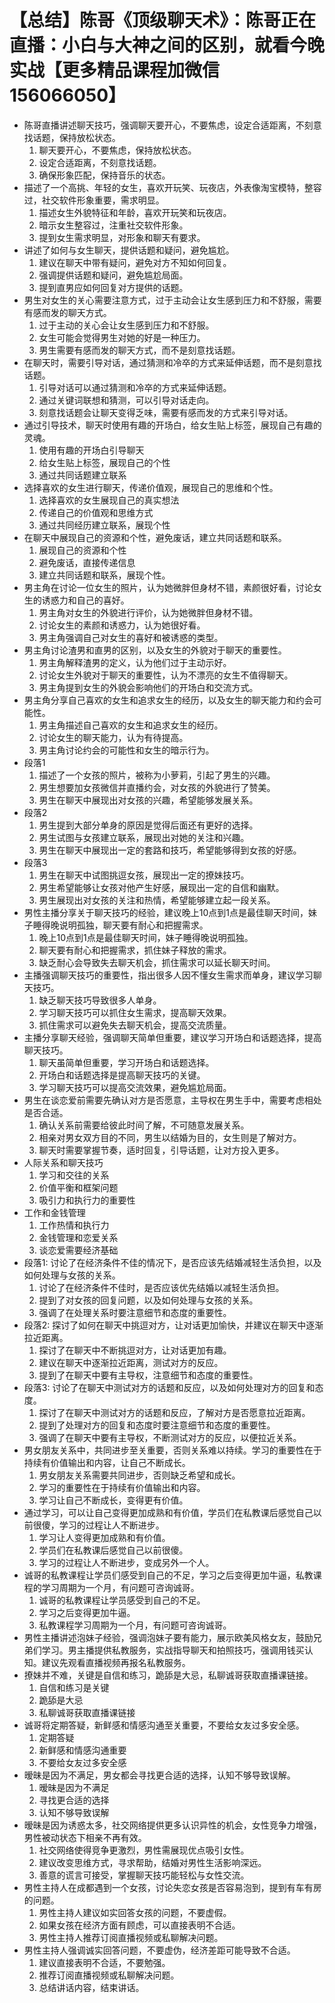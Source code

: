 # 【总结】陈哥《顶级聊天术》：陈哥正在直播：小白与大神之间的区别，就看今晚实战【更多精品课程加微信156066050】

-   陈哥直播讲述聊天技巧，强调聊天要开心，不要焦虑，设定合适距离，不刻意找话题，保持放松状态。
    1.  聊天要开心，不要焦虑，保持放松状态。
    2.  设定合适距离，不刻意找话题。
    3.  确保形象匹配，保持音乐的状态。
-   描述了一个高挑、年轻的女生，喜欢开玩笑、玩夜店，外表像淘宝模特，整容过，社交软件形象重要，需求明显。
    1.  描述女生外貌特征和年龄，喜欢开玩笑和玩夜店。
    2.  暗示女生整容过，注重社交软件形象。
    3.  提到女生需求明显，对形象和聊天有要求。
-   讲述了如何与女生聊天，提供话题和疑问，避免尴尬。
    1.  建议在聊天中带有疑问，避免对方不知如何回复。
    2.  强调提供话题和疑问，避免尴尬局面。
    3.  提到直男应如何回复对方提供的话题。
-   男生对女生的关心需要注意方式，过于主动会让女生感到压力和不舒服，需要有感而发的聊天方式。
    1.  过于主动的关心会让女生感到压力和不舒服。
    2.  女生可能会觉得男生对她的好是一种压力。
    3.  男生需要有感而发的聊天方式，而不是刻意找话题。
-   在聊天时，需要引导对话，通过猜测和冷卒的方式来延伸话题，而不是刻意找话题。
    1.  引导对话可以通过猜测和冷卒的方式来延伸话题。
    2.  通过关键词联想和猜测，可以引导对话走向。
    3.  刻意找话题会让聊天变得乏味，需要有感而发的方式来引导对话。
-   通过引导技术，聊天时使用有趣的开场白，给女生贴上标签，展现自己有趣的灵魂。
    1.  使用有趣的开场白引导聊天
    2.  给女生贴上标签，展现自己的个性
    3.  通过共同话题建立联系
-   选择喜欢的女生进行聊天，传递价值观，展现自己的思维和个性。
    1.  选择喜欢的女生展现自己的真实想法
    2.  传递自己的价值观和思维方式
    3.  通过共同经历建立联系，展现个性
-   在聊天中展现自己的资源和个性，避免废话，建立共同话题和联系。
    1.  展现自己的资源和个性
    2.  避免废话，直接传递信息
    3.  建立共同话题和联系，展现个性。
-   男主角在讨论一位女生的照片，认为她微胖但身材不错，素颜很好看，讨论女生的诱惑力和自己的喜好。
    1.  男主角对女生的外貌进行评价，认为她微胖但身材不错。
    2.  讨论女生的素颜和诱惑力，认为她很好看。
    3.  男主角强调自己对女生的喜好和被诱惑的类型。
-   男主角讨论渣男和直男的区别，以及女生的外貌对于聊天的重要性。
    1.  男主角解释渣男的定义，认为他们过于主动示好。
    2.  讨论女生外貌对于聊天的重要性，认为不漂亮的女生不值得聊天。
    3.  男主角提到女生的外貌会影响他们的开场白和交流方式。
-   男主角分享自己喜欢的女生和追求女生的经历，以及女生的聊天能力和约会可能性。
    1.  男主角描述自己喜欢的女生和追求女生的经历。
    2.  讨论女生的聊天能力，认为有待提高。
    3.  男主角讨论约会的可能性和女生的暗示行为。
-   段落1
    1.  描述了一个女孩的照片，被称为小萝莉，引起了男生的兴趣。
    2.  男生想要加女孩微信并直播约会，对女孩的外貌进行了赞美。
    3.  男生在聊天中展现出对女孩的兴趣，希望能够发展关系。
-   段落2
    1.  男生提到大部分单身的原因是觉得后面还有更好的选择。
    2.  男生试图与女孩建立联系，展现出对她的关注和兴趣。
    3.  男生在聊天中展现出一定的套路和技巧，希望能够得到女孩的好感。
-   段落3
    1.  男生在聊天中试图挑逗女孩，展现出一定的撩妹技巧。
    2.  男生希望能够让女孩对他产生好感，展现出一定的自信和幽默。
    3.  男生展现出对女孩的关注和热情，希望能够建立起一段关系。
-   男性主播分享关于聊天技巧的经验，建议晚上10点到1点是最佳聊天时间，妹子睡得晚说明孤独，聊天要有耐心和把握需求。
    1.  晚上10点到1点是最佳聊天时间，妹子睡得晚说明孤独。
    2.  聊天要有耐心和把握需求，抓住妹子释放的需求。
    3.  缺乏耐心会导致失去聊天机会，抓住需求可以延长聊天时间。
-   主播强调聊天技巧的重要性，指出很多人因不懂女生需求而单身，建议学习聊天技巧。
    1.  缺乏聊天技巧导致很多人单身。
    2.  学习聊天技巧可以抓住女生需求，提高聊天效果。
    3.  抓住需求可以避免失去聊天机会，提高交流质量。
-   主播分享聊天经验，强调聊天简单但重要，建议学习开场白和话题选择，提高聊天技巧。
    1.  聊天虽简单但重要，学习开场白和话题选择。
    2.  开场白和话题选择是提高聊天技巧的关键。
    3.  学习聊天技巧可以提高交流效果，避免尴尬局面。
-   男生在谈恋爱前需要先确认对方是否愿意，主导权在男生手中，需要考虑相处是否合适。
    1.  确认关系前需要给彼此时间了解，不可随意发展关系。
    2.  相亲对男女双方目的不同，男生以结婚为目的，女生则是了解对方。
    3.  聊天时需要掌握节奏，适时回复，引导话题，让对方投入更多。
-   人际关系和聊天技巧
    1.  学习和交往的关系
    2.  价值平衡和框架问题
    3.  吸引力和执行力的重要性
-   工作和金钱管理
    1.  工作热情和执行力
    2.  金钱管理和恋爱关系
    3.  谈恋爱需要经济基础
-   段落1: 讨论了在经济条件不佳的情况下，是否应该先结婚减轻生活负担，以及如何处理与女孩的关系。
    1.  讨论了在经济条件不佳时，是否应该优先结婚以减轻生活负担。
    2.  提到了对女孩的回复问题，以及如何处理与女孩的关系。
    3.  强调了在处理关系时要注意细节和态度的重要性。
-   段落2: 探讨了如何在聊天中挑逗对方，让对话更加愉快，并建议在聊天中逐渐拉近距离。
    1.  探讨了在聊天中不断挑逗对方，让对话更加有趣。
    2.  建议在聊天中逐渐拉近距离，测试对方的反应。
    3.  提到了在聊天中要有主导权，注意细节和态度的重要性。
-   段落3: 讨论了在聊天中测试对方的话题和反应，以及如何处理对方的回复和态度。
    1.  探讨了在聊天中测试对方的话题和反应，了解对方是否愿意拉近距离。
    2.  提到了处理对方的回复和态度时要注意细节和态度的重要性。
    3.  强调了在聊天中要有主导权，不断测试对方的反应，以便拉近关系。
-   男女朋友关系中，共同进步至关重要，否则关系难以持续。学习的重要性在于持续有价值输出和内容，让自己不断成长。
    1.  男女朋友关系需要共同进步，否则缺乏希望和成长。
    2.  学习的重要性在于持续有价值输出和内容。
    3.  学习让自己不断成长，变得更有价值。
-   通过学习，可以让自己变得更加成熟和有价值，学员们在私教课后感觉自己以前很傻，学习的过程让人不断进步。
    1.  学习让人变得更加成熟和有价值。
    2.  学员们在私教课后感觉自己以前很傻。
    3.  学习的过程让人不断进步，变成另外一个人。
-   诚哥的私教课程让学员们感受到自己的不足，学习之后变得更加牛逼，私教课程的学习周期为一个月，有问题可咨询诚哥。
    1.  诚哥的私教课程让学员感受到自己的不足。
    2.  学习之后变得更加牛逼。
    3.  私教课程学习周期为一个月，有问题可咨询诚哥。
-   男性主播讲述泡妹子经验，强调泡妹子要有能力，展示欧美风格女友，鼓励兄弟们学习。男主播提供私教服务，实战指导聊天和拍照技巧，强调用钱买认知。建议先观看直播视频再报名私教服务。
-   撩妹并不难，关键是自信和练习，跪舔是大忌，私聊诚哥获取直播课链接。
    1.  自信和练习是关键
    2.  跪舔是大忌
    3.  私聊诚哥获取直播课链接
-   诚哥将定期答疑，新鲜感和情感沟通至关重要，不要给女友过多安全感。
    1.  定期答疑
    2.  新鲜感和情感沟通重要
    3.  不要给女友过多安全感
-   暧昧是因为不满足，男女都会寻找更合适的选择，认知不够导致误解。
    1.  暧昧是因为不满足
    2.  寻找更合适的选择
    3.  认知不够导致误解
-   暧昧是因为诱惑太多，社交网络提供更多认识异性的机会，女性竞争力增强，男性被动状态下相亲不再有效。
    1.  社交网络使得竞争更激烈，男性需展现优点吸引女性。
    2.  建议改变思维方式，寻求帮助，结婚对男性生活影响深远。
    3.  善意的谎言可接受，掌握聊天技巧能轻松与女性交流。
-   男性主持人在成都遇到一个女孩，讨论失恋女孩是否容易泡到，提到有车有房的问题。
    1.  男性主持人建议如实回答女孩的问题，不要虚假。
    2.  如果女孩在经济方面有顾虑，可以直接表明不合适。
    3.  男性主持人推荐订阅直播视频或私聊解决问题。
-   男性主持人强调诚实回答问题，不要虚伪，经济差距可能导致不合适。
    1.  建议直接表明不合适，不要勉强。
    2.  推荐订阅直播视频或私聊解决问题。
    3.  总结讲话内容，结束讲话。